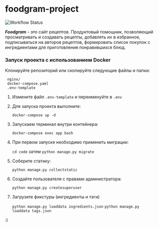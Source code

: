 # foodgram-project

![Workflow Status](https://github.com/PySCBist/foodgram-project/workflows/foodgram%20workflow/badge.svg)

***Foodgram*** - это сайт рецептов. Продуктовый помощник, позволяющий просматривать и создавать рецепты, добавлять их в
избранное, подписываться на авторов рецептов, формировать список покупок с ингредиентами для приготовления понравившихся
блюд.

### Запуск проекта с использованием Docker

Клонируйте репозиторий или скопируйте следующие файлы и папки:

   ```
    nginx/
    docker-compose.yaml
    .env-template
   ```

1. Измените файл `.env-template`
   и переименуйте в `.env`


2. Для запуска проекта выполните:

   `docker-compose up -d`


3. Запускаем терминал внутри контейнера:

   `docker-compose exec app bash`


3. При первом запуске необходимо применить миграции:

   `cd code`  затем `python manage.py migrate`


4. Соберите статику:

   `python manage.py collectstatic`


5. Создайте пользователя с правами администратора:

   `python manage.py createsuperuser`

6. Загрузите фикстуры (ингредиенты и тэги)

   `python manage.py loaddata ingredients.json`
   `python manage.py loaddata tags.json`


:)
